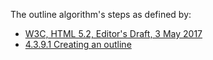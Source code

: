
The outline algorithm's steps as defined by:

* [W3C, HTML 5.2, Editor's Draft, 3 May 2017](https://w3c.github.io/html)
* [4.3.9.1 Creating an outline](https://w3c.github.io/html/sections.html#creating-an-outline)

